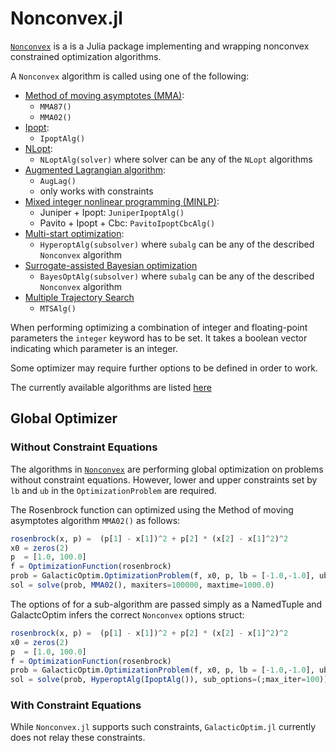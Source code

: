 # Nonconvex.jl
[`Nonconvex`](https://github.com/JuliaNonconvex/Nonconvex.jl) is a is a Julia package implementing and wrapping nonconvex constrained optimization algorithms.

A `Nonconvex` algorithm is called using one of the following:

* [Method of moving asymptotes (MMA)](https://julianonconvex.github.io/Nonconvex.jl/stable/algorithms/mma/#Method-of-moving-asymptotes-(MMA)):
    - `MMA87()`
    - `MMA02()`
* [Ipopt](https://julianonconvex.github.io/Nonconvex.jl/stable/algorithms/ipopt/):
    - `IpoptAlg()`
* [NLopt](https://julianonconvex.github.io/Nonconvex.jl/stable/algorithms/nlopt/):
    - `NLoptAlg(solver)` where solver can be any of the `NLopt` algorithms
* [Augmented Lagrangian algorithm](https://julianonconvex.github.io/Nonconvex.jl/stable/algorithms/auglag/):
    - `AugLag()`
    - only works with constraints
* [Mixed integer nonlinear programming (MINLP)](https://julianonconvex.github.io/Nonconvex.jl/stable/algorithms/minlp/):
    - Juniper + Ipopt: `JuniperIpoptAlg()`
    - Pavito + Ipopt + Cbc: `PavitoIpoptCbcAlg()`
* [Multi-start optimization](https://julianonconvex.github.io/Nonconvex.jl/stable/algorithms/hyperopt/):
    - `HyperoptAlg(subsolver)` where `subalg` can be any of the described `Nonconvex` algorithm
* [Surrogate-assisted Bayesian optimization](https://julianonconvex.github.io/Nonconvex.jl/stable/algorithms/surrogate/)
    - `BayesOptAlg(subsolver)` where `subalg` can be any of the described `Nonconvex` algorithm
* [Multiple Trajectory Search](https://julianonconvex.github.io/Nonconvex.jl/stable/algorithms/mts/)
    - `MTSAlg()`

When performing optimizing a combination of integer and floating-point parameters the `integer` keyword has to be set. It takes a boolean vector indicating which parameter is an integer.


Some optimizer may require further options to be defined in order to work.

The currently available algorithms are listed [here](https://julianonconvex.github.io/Nonconvex.jl/stable/algorithms/algorithms/)

## Global Optimizer
### Without Constraint Equations

The algorithms in [`Nonconvex`](https://julianonconvex.github.io/Nonconvex.jl/stable/algorithms/algorithms/) are performing global optimization on problems without constraint equations. However, lower and upper constraints set by `lb` and `ub` in the `OptimizationProblem` are required.

The Rosenbrock function can optimized using the Method of moving asymptotes algorithm `MMA02()` as follows:

```julia
rosenbrock(x, p) =  (p[1] - x[1])^2 + p[2] * (x[2] - x[1]^2)^2
x0 = zeros(2)
p  = [1.0, 100.0]
f = OptimizationFunction(rosenbrock)
prob = GalacticOptim.OptimizationProblem(f, x0, p, lb = [-1.0,-1.0], ub = [1.0,1.0])
sol = solve(prob, MMA02(), maxiters=100000, maxtime=1000.0)
```

The options of for a sub-algorithm are passed simply as a NamedTuple and GalactcOptim infers the correct `Nonconvex` options struct:

```julia
rosenbrock(x, p) =  (p[1] - x[1])^2 + p[2] * (x[2] - x[1]^2)^2
x0 = zeros(2)
p  = [1.0, 100.0]
f = OptimizationFunction(rosenbrock)
prob = GalacticOptim.OptimizationProblem(f, x0, p, lb = [-1.0,-1.0], ub = [1.0,1.0])
sol = solve(prob, HyperoptAlg(IpoptAlg()), sub_options=(;max_iter=100))
```


### With Constraint Equations
While `Nonconvex.jl` supports such constraints, `GalacticOptim.jl` currently does not relay these constraints.



